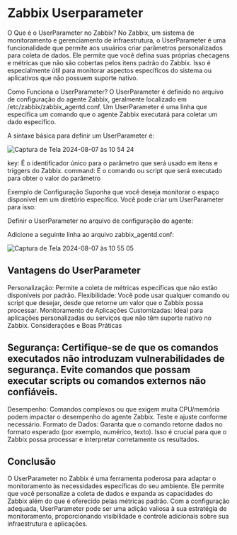 # Zabbix Userparameter

O Que é o UserParameter no Zabbix?
No Zabbix, um sistema de monitoramento e gerenciamento de infraestrutura, o UserParameter é uma funcionalidade que permite aos usuários criar parâmetros personalizados para coleta de dados. Ele permite que você defina suas próprias checagens e métricas que não são cobertas pelos itens padrão do Zabbix. Isso é especialmente útil para monitorar aspectos específicos do sistema ou aplicativos que não possuem suporte nativo.

Como Funciona o UserParameter?
O UserParameter é definido no arquivo de configuração do agente Zabbix, geralmente localizado em /etc/zabbix/zabbix_agentd.conf. Um UserParameter é uma linha que especifica um comando que o agente Zabbix executará para coletar um dado específico.

A sintaxe básica para definir um UserParameter é:

![Captura de Tela 2024-08-07 às 10 54 24](https://github.com/user-attachments/assets/1666f2df-b28a-483c-876d-71db8324735e)

key: É o identificador único para o parâmetro que será usado em itens e triggers do Zabbix.
command: É o comando ou script que será executado para obter o valor do parâmetro

Exemplo de Configuração
Suponha que você deseja monitorar o espaço disponível em um diretório específico. Você pode criar um UserParameter para isso:

Definir o UserParameter no arquivo de configuração do agente:

Adicione a seguinte linha ao arquivo zabbix_agentd.conf:

![Captura de Tela 2024-08-07 às 10 55 05](https://github.com/user-attachments/assets/1f5f149e-7452-4336-b0b3-f061569a3ade)


## Vantagens do UserParameter
Personalização: Permite a coleta de métricas específicas que não estão disponíveis por padrão.
Flexibilidade: Você pode usar qualquer comando ou script que desejar, desde que retorne um valor que o Zabbix possa processar.
Monitoramento de Aplicações Customizadas: Ideal para aplicações personalizadas ou serviços que não têm suporte nativo no Zabbix.
Considerações e Boas Práticas

## Segurança: Certifique-se de que os comandos executados não introduzam vulnerabilidades de segurança. Evite comandos que possam executar scripts ou comandos externos não confiáveis.
Desempenho: Comandos complexos ou que exigem muita CPU/memória podem impactar o desempenho do agente Zabbix. Teste e ajuste conforme necessário.
Formato de Dados: Garanta que o comando retorne dados no formato esperado (por exemplo, numérico, texto). Isso é crucial para que o Zabbix possa processar e interpretar corretamente os resultados.

## Conclusão
O UserParameter no Zabbix é uma ferramenta poderosa para adaptar o monitoramento às necessidades específicas do seu ambiente. Ele permite que você personalize a coleta de dados e expanda as capacidades do Zabbix além do que é oferecido pelas métricas padrão. Com a configuração adequada, UserParameter pode ser uma adição valiosa à sua estratégia de monitoramento, proporcionando visibilidade e controle adicionais sobre sua infraestrutura e aplicações.



